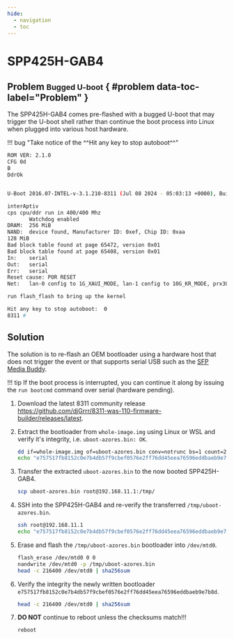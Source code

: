 ```yaml
---
hide:
  - navigation
  - toc
---
```


# SPP425H-GAB4

## Problem <small>Bugged U-boot</small> { #problem data-toc-label="Problem" } 

The SPP425H-GAB4 comes pre-flashed with a bugged U-boot that may trigger the U-boot shell rather than continue the boot
process into Linux when plugged into various host hardware.

!!! bug "Take notice of the ^^Hit any key to stop autoboot^^"

``` sh
ROM VER: 2.1.0
CFG 0d
B
DdrOk


U-Boot 2016.07-INTEL-v-3.1.210-8311 (Jul 08 2024 - 05:03:13 +0000), Build: prx126-sfp-qspi-nand-8311

interAptiv
cps cpu/ddr run in 400/400 Mhz
       Watchdog enabled
DRAM:  256 MiB
NAND:  device found, Manufacturer ID: 0xef, Chip ID: 0xaa
128 MiB
Bad block table found at page 65472, version 0x01
Bad block table found at page 65408, version 0x01
In:    serial
Out:   serial
Err:   serial
Reset cause: POR RESET
Net:   lan-0 config to 1G_XAUI_MODE, lan-1 config to 10G_KR_MODE, prx300-eth

run flash_flash to bring up the kernel

Hit any key to stop autoboot:  0
8311 #
```

## Solution

The solution is to re-flash an OEM bootloader using a hardware host that does not trigger the event or that supports
serial USB such as the [SFP Media Buddy].

 [SFP Media Buddy]: https://whinis.com/sfp-buddy/

!!! tip
    If the boot process is interrupted, you can continue it along by issuing the `run bootcmd` command over serial (hardware pending).

1. Download the latest 8311 community release <https://github.com/djGrrr/8311-was-110-firmware-builder/releases/latest>.

2. Extract the bootloader from `whole-image.img` using Linux or WSL and verify it's integrity, i.e. `uboot-azores.bin: OK`.

    ``` sh
    dd if=whole-image.img of=uboot-azores.bin conv=notrunc bs=1 count=216400
    echo "e757517fb8152c0e7b4db57f9cbef0576e2ff76dd45eea76596eddbaeb9e7b8d uboot-azores.bin" | sha256sum -c
    ```

3. Transfer the extracted `uboot-azores.bin` to the now booted SPP425H-GAB4.

    ``` sh
    scp uboot-azores.bin root@192.168.11.1:/tmp/
    ```

4. SSH into the SPP425H-GAB4 and re-verify the transferred `/tmp/uboot-azores.bin`.

    ``` sh
    ssh root@192.168.11.1
    echo "e757517fb8152c0e7b4db57f9cbef0576e2ff76dd45eea76596eddbaeb9e7b8d /tmp/uboot-azores.bin" | sha256sum -c
    ```

5. Erase and flash the `/tmp/uboot-azores.bin` bootloader into `/dev/mtd0`.

    ``` sh
    flash_erase /dev/mtd0 0 0
    nandwrite /dev/mtd0 -p /tmp/uboot-azores.bin
    head -c 216400 /dev/mtd0 | sha256sum
    ```

6. Verify the integrity the newly written bootloader `e757517fb8152c0e7b4db57f9cbef0576e2ff76dd45eea76596eddbaeb9e7b8d`.

    ``` sh
    head -c 216400 /dev/mtd0 | sha256sum
    ```

7. __DO NOT__ continue to reboot unless the checksums match!!!

    ``` sh
    reboot
    ```
